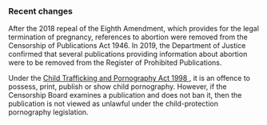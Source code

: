 ###  Recent changes

After the 2018 repeal of the Eighth Amendment, which provides for the legal
termination of pregnancy, references to abortion were removed from the
Censorship of Publications Act 1946. In 2019, the Department of Justice
confirmed that several publications providing information about abortion were
to be removed from the Register of Prohibited Publications.

Under the [ Child Trafficking and Pornography Act 1998
](http://www.irishstatutebook.ie/eli/1998/act/22/enacted/en/html) , it is an
offence to possess, print, publish or show child pornography. However, if the
Censorship Board examines a publication and does not ban it, then the
publication is not viewed as unlawful under the child-protection pornography
legislation.
